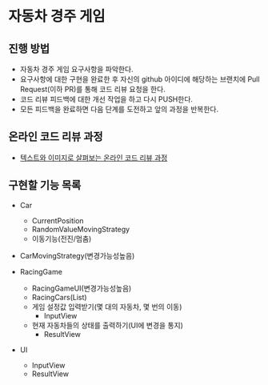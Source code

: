 # 자동차 경주 게임
## 진행 방법
* 자동차 경주 게임 요구사항을 파악한다.
* 요구사항에 대한 구현을 완료한 후 자신의 github 아이디에 해당하는 브랜치에 Pull Request(이하 PR)를 통해 코드 리뷰 요청을 한다.
* 코드 리뷰 피드백에 대한 개선 작업을 하고 다시 PUSH한다.
* 모든 피드백을 완료하면 다음 단계를 도전하고 앞의 과정을 반복한다.

## 온라인 코드 리뷰 과정
* [텍스트와 이미지로 살펴보는 온라인 코드 리뷰 과정](https://github.com/next-step/nextstep-docs/tree/master/codereview)

## 구현할 기능 목록

* Car
    * CurrentPosition
    * RandomValueMovingStrategy
    * 이동기능(전진/멈춤)

* CarMovingStrategy(변경가능성높음)

* RacingGame 
    * RacingGameUI(변경가능성높음)
    * RacingCars(List)
    * 게임 설정값 입력받기(몇 대의 자동차, 몇 번의 이동)
        * InputView
    * 현재 자동차들의 상태를 출력하기(UI에 변경을 통지)
        * ResultView

* UI 
    * InputView
    * ResultView

